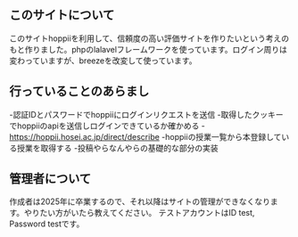 ## このサイトについて
このサイトhoppiiを利用して、信頼度の高い評価サイトを作りたいという考えのもと作りました。phpのlalavelフレームワークを使っています。ログイン周りは変わっていますが、breezeを改変して使っています。

## 行っていることのあらまし
-認証IDとパスワードでhoppiiにログインリクエストを送信
-取得したクッキーでhoppiiのapiを送信しログインできているか確かめる
 -https://hoppii.hosei.ac.jp/direct/describe
-hoppiiの授業一覧から本登録している授業を取得する
-投稿やらなんやらの基礎的な部分の実装

## 管理者について
作成者は2025年に卒業するので、それ以降はサイトの管理ができなくなります。やりたい方がいたら教えてください。
テストアカウントはID test, Password testです。
